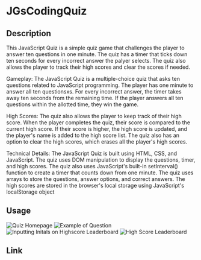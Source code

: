 # JGsCodingQuiz


## Description
This JavaScript Quiz is a simple quiz game that challenges the player to answer ten questions in one minute. The quiz has a timer that ticks down ten seconds for every incorrect answer the palyer selects. The quiz also allows the player to track their high scores and clear the scores if needed.

Gameplay:
The JavaScript Quiz is a multiple-choice quiz that asks ten questions related to JavaScript programming. The player has one minute to answer all ten questionsxs. For every incorrect answer, the timer takes away ten seconds from the remaining time. If the player answers all ten questions within the allotted time, they win the game.

High Scores:
The quiz also allows the player to keep track of their high score. When the player completes the quiz, their score is compared to the current high score. If their score is higher, the high score is updated, and the player's name is added to the high score list. The quiz also has an option to clear the high scores, which erases all the player's high scores.

Technical Details:
The JavaScript Quiz is built using HTML, CSS, and JavaScript. The quiz uses DOM manipulation to display the questions, timer, and high scores. The quiz also uses JavaScript's built-in setInterval() function to create a timer that counts down from one minute. The quiz uses arrays to store the questions, answer options, and correct answers. The high scores are stored in the browser's local storage using JavaScript's localStorage object

## Usage
![Quiz Homepage](../JGsCodingQuiz/Images/Quiz-Homepage.png)
![Example of Question](../JGsCodingQuiz/Images/Question-Example.png)
![Inputting Initals on Highscore Leaderboard](../JGsCodingQuiz/Images/Inputting-Initials-On-Leaderboard.png)
![High Score Leaderboard](../JGsCodingQuiz/Images/High-Score-Leaderboard.png)

## Link
